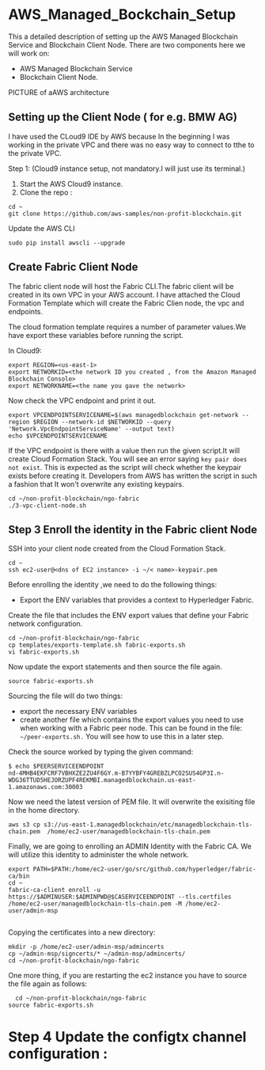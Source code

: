 # AWS_Managed_Bockchain_Setup


This a detailed description of setting up the AWS Managed Blockchain Service and  Blockchain Client Node.
There are two components here we will work on:
* AWS Managed Blockchain Service 
* Blockchain Client Node.

PICTURE of aAWS architecture





## Setting up the Client Node  ( for e.g. BMW AG)


I have used the CLoud9 IDE by AWS because In the beginning I was working in the private VPC and there was no easy way to connect to tthe 
to the private VPC.

Step 1: (Cloud9 instance setup, not mandatory.I will just use its terminal.)

1. Start the AWS Cloud9 instance.
2. Clone the repo :

```
cd ~
git clone https://github.com/aws-samples/non-profit-blockchain.git

```

Update the AWS CLI 

```
sudo pip install awscli --upgrade
```



## Create Fabric Client Node 

The fabric client node will host the Fabric CLI.The  fabric client will be created in its own VPC in your AWS account.
I have attached the Cloud Formation Template which will create the Fabric Clien node, the vpc and endpoints.

The cloud formation template requires a number of parameter values.We have export these variables before running the script.

In Cloud9:

```
export REGION=<us-east-1> 
export NETWORKID=<the network ID you created , from the Amazon Managed Blockchain Console>
export NETWORKNAME=<the name you gave the network>
```

Now check the VPC endpoint and print it out.

```
export VPCENDPOINTSERVICENAME=$(aws managedblockchain get-network --region $REGION --network-id $NETWORKID --query 'Network.VpcEndpointServiceName' --output text)
echo $VPCENDPOINTSERVICENAME
```

If the VPC endpoint is there with a value then run the given script.It will create  Cloud Formation Stack.
You will see an error saying `key pair does not exist`. This is expected as the script
will check whether the keypair exists before creating it.
Developers from AWS has written the script in such a fashion that It won't overwrite any existing keypairs.


```
cd ~/non-profit-blockchain/ngo-fabric
./3-vpc-client-node.sh
```



## Step 3  Enroll the identity in the Fabric client Node


SSH into your client node created from the Cloud Formation Stack.

```
cd ~
ssh ec2-user@<dns of EC2 instance> -i ~/< name>-keypair.pem
```

Before enrolling the identity ,we need to do the following things:
* Export the ENV variables that provides a context to Hyperledger Fabric.


Create the file that includes the ENV export values that define your Fabric network configuration.

```
cd ~/non-profit-blockchain/ngo-fabric
cp templates/exports-template.sh fabric-exports.sh
vi fabric-exports.sh
```

Now update the export statements and then source the file again.

````cd ~/non-profit-blockchain/ngo-fabric
source fabric-exports.sh

````

Sourcing the file will do two things:

* export the necessary ENV variables
* create another file which contains the export values you need to use when working with a Fabric peer node. This can be    found in the file: `~/peer-exports.sh.` You will see how to use this in a later step.


Check the source worked by typing the given command:

```
$ echo $PEERSERVICEENDPOINT
nd-4MHB4EKFCRF7VBHXZE2ZU4F6GY.m-B7YYBFY4GREBZLPCO2SUS4GP3I.n-WDG36TTUD5HEJORZUPF4REKMBI.managedblockchain.us-east-1.amazonaws.com:30003

```
Now we need the latest version of PEM file.  It will overwrite the exisiting file in the home directory.

```
aws s3 cp s3://us-east-1.managedblockchain/etc/managedblockchain-tls-chain.pem  /home/ec2-user/managedblockchain-tls-chain.pem
```

Finally, we are  going to enrolling an ADMIN Identity with the Fabric CA. We will utilize this identity to administer the whole network.

```
export PATH=$PATH:/home/ec2-user/go/src/github.com/hyperledger/fabric-ca/bin
cd ~
fabric-ca-client enroll -u https://$ADMINUSER:$ADMINPWD@$CASERVICEENDPOINT --tls.certfiles /home/ec2-user/managedblockchain-tls-chain.pem -M /home/ec2-user/admin-msp 


```

Copying the certificates into a new directory:

```
mkdir -p /home/ec2-user/admin-msp/admincerts
cp ~/admin-msp/signcerts/* ~/admin-msp/admincerts/
cd ~/non-profit-blockchain/ngo-fabric

```
  One more thing, if you are restarting the ec2 instance you have to source the file again as follows:

```
  cd ~/non-profit-blockchain/ngo-fabric
source fabric-exports.sh
```




# Step 4  Update the configtx channel configuration :





















